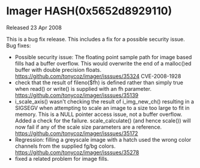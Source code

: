 # Imager HASH(0x5652d8929110)

Released 23 Apr 2008

This is a bug fix release. This includes a fix for a possible security issue.
Bug fixes:
- Possible security issue: The floating point sample path for image based fills had a buffer overflow. This would overwrite the end of a malloc()ed buffer with double precision floats. https://github.com/tonycoz/imager/isssues/35324 CVE-2008-1928 
- check that the result of fileno($fh) is defined rather than simply true when read() or write() is supplied with an fh parameter. https://github.com/tonycoz/imager/isssues/35139 
- i_scale_axis() wasn't checking the result of i_img_new_ch() resulting in a SIGSEGV when attempting to scale an image to a size too large to fit in memory. This is a NULL pointer access issue, not a buffer overflow. Added a check for the failure. scale_calculate() (and hence scale()) will now fail if any of the scale size parameters are a reference. https://github.com/tonycoz/imager/isssues/35172 
- Regression: filling a greyscale image with a hatch used the wrong color channels from the supplied fg/bg colors. https://github.com/tonycoz/imager/isssues/35278 
- fixed a related problem for image fills.